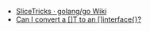 - [SliceTricks · golang/go Wiki](https://github.com/golang/go/wiki/SliceTricks)
- [Can I convert a []T to an []interface{}?](https://golang.org/doc/faq#convert_slice_of_interface)